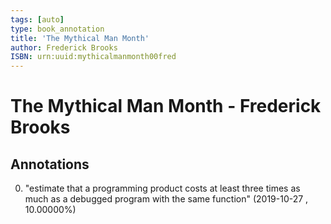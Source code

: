 ```yaml
---
tags: [auto]
type: book_annotation
title: 'The Mythical Man Month'
author: Frederick Brooks
ISBN: urn:uuid:mythicalmanmonth00fred
---
```

# The Mythical Man Month - Frederick Brooks

## Annotations

0. "estimate that a programming product costs at least three times as much as a debugged program with the same function" 
(2019-10-27 , 10.00000%) 

